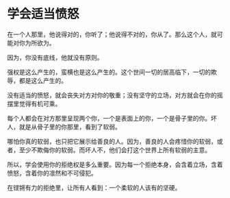 # 学会适当愤怒

在一个人那里，他说得对的，你听了；他说得不对的，你从了。那么这个人，就可能对你为所欲为。 

因为，你没有底线，他就没有原则。 

强权是这么产生的，蛮横也是这么产生的。这个世间一切的居高临下，一切的欺辱，都是这么产生的。 

没有适当的愤怒，就会丧失对方对你的敬重；没有坚守的立场，对方就会在你的摇摆里觉得有机可乘。 

每个人都会在对方那里呈现两个你，一个是表面上的你，一个是骨子里的你。坏人，就是从骨子里的你那里，看到了软弱。 

哪怕你真的软弱，也只把它展示给善良的人。因为，善良的人会疼惜你的软弱，或者，至少不欺侮你的软弱。而坏人不，他们会打这个世界上所有软弱的主意。 

所以，学会使用你的拒绝权是多么重要。因为每一个拒绝本身，会含着立场，含着愤怒，含着你的凛然和不可侵犯。 

在铿锵有力的拒绝里，让所有人看到：一个柔软的人该有的坚硬。